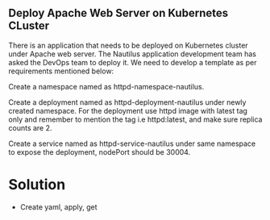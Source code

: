 ## Deploy Apache Web Server on Kubernetes CLuster

There is an application that needs to be deployed on Kubernetes cluster under Apache web server. The Nautilus application development team has asked the DevOps team to deploy it. We need to develop a template as per requirements mentioned below:

Create a namespace named as httpd-namespace-nautilus.

Create a deployment named as httpd-deployment-nautilus under newly created namespace. For the deployment use httpd image with latest tag only and remember to mention the tag i.e httpd:latest, and make sure replica counts are 2.

Create a service named as httpd-service-nautilus under same namespace to expose the deployment, nodePort should be 30004.


# Solution

- Create yaml, apply, get
